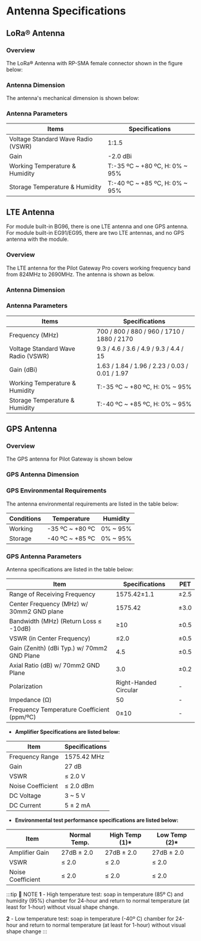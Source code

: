 # Antenna Specifications

## LoRa® Antenna

### Overview

The LoRa® Antenna with RP-SMA female connector shown in the figure below:

<rk-img
  src="/assets/images/datasheet/rak7243c/lora-antenna-overview.png"
  width="75%"
  figure-number="1"
  caption="LoRa® Antenna Overview"
/>

### Antenna Dimension

The antenna's mechanical dimension is shown below:

<rk-img
  src="/assets/images/datasheet/rak7243c/lora-antenna-dimensions.png"
  width="75%"
  figure-number="2"
  caption="LoRa® Antenna Dimension in mm"
/>

### Antenna Parameters

| Items                              | Specifications                 |
| ---------------------------------- | ------------------------------ |
| Voltage Standard Wave Radio (VSWR) | 1:1.5                          |
| Gain                               | -2.0 dBi                       |
| Working Temperature &amp; Humidity | T:-35 ºC ~ +80 ºC, H: 0% ~ 95% |
| Storage Temperature &amp; Humidity | T:-40 ºC ~ +85 ºC, H: 0% ~ 95% |


## LTE Antenna

For module built-in BG96, there is one LTE antenna and one GPS antenna. For module
built-in EG91/EG95, there are two LTE antennas, and no GPS antenna with the module.

### Overview

The LTE antenna for the Pilot Gateway Pro covers working frequency band
from 824MHz to 2690MHz. The antenna is shown as below.    

<rk-img
  src="/assets/images/datasheet/rak7243c/lte-antenna.jpg"
  width="75%"
  figure-number="3"
  caption="LTE Antenna"
/>

### Antenna Dimension

<rk-img
  src="/assets/images/datasheet/rak7243c/lte-antenna-dimensions.jpg"
  width="75%"
  figure-number="4"
  caption="LTE Antenna Dimension"
/>

### Antenna Parameters

| Items                              | Specifications                                 |
| ---------------------------------- | ---------------------------------------------- |
| Frequency (MHz)                    | 700 / 800 / 880 / 960 / 1710 / 1880 / 2170     |
| Voltage Standard Wave Radio (VSWR) | 9.3 / 4.6 / 3.6 / 4.9 / 9.3 / 4.4 / 15         |
| Gain (dBi)                         | 1.63 / 1.84 / 1.96 / 2.23 / 0.03 / 0.01 / 1.97 |
| Working Temperature &amp; Humidity | T:-35 ºC ~ +80 ºC, H: 0% ~ 95%                 |
| Storage Temperature &amp; Humidity | T:-40 ºC ~ +85 ºC, H: 0% ~ 95%                 |


## GPS Antenna

### Overview

The GPS antenna for Pilot Gateway is shown below

<rk-img
  src="/assets/images/datasheet/rak7243c/gps-antenna.jpg"
  width="50%"
  figure-number="5"
  caption="GPS Antenna"
/>

### GPS Antenna Dimension

<rk-img
  src="/assets/images/datasheet/rak7243c/gps-antenna-dimensions.jpg"
  width="75%"
  figure-number="6"
  caption="GPS Antenna Dimensions"
/>

### GPS Environmental Requirements

The antenna environmental requirements are listed in the table below:

| Conditions | Temperature     | Humidity |
| ---------- | --------------- | -------- |
| Working    | -35 ºC ~ +80 ºC | 0% ~ 95% |
| Storage    | -40 ºC ~ +85 ºC | 0% ~ 95% |


### GPS Antenna Parameters

Antenna specifications are listed in the table below:

| Item                                        | Specifications        | PET  |
| ------------------------------------------- | --------------------- | ---- |
| Range of Receiving Frequency                | 1575.42±1.1           | ±2.5 |
| Center Frequency (MHz) w/ 30mm2 GND plane   | 1575.42               | ±3.0 |
| Bandwidth (MHz) (Return Loss ≤ -10dB)       | ≥10                   | ±0.5 |
| VSWR (in Center Frequency)                  | ≤2.0                  | ±0.5 |
| Gain (Zenith) (dBi Typ.) w/ 70mm2 GND Plane | 4.5                   | ±0.5 |
| Axial Ratio (dB) w/ 70mm2 GND Plane         | 3.0                   | ±0.2 |
| Polarization                                | Right-Handed Circular | -    |
| Impedance (Ω)                               | 50                    | -    |
| Frequency Temperature Coefficient (ppm/ºC)  | 0±10                  | -    |


- **Amplifier Specifications are listed below:**

| Item              | Specifications |
| ----------------- | -------------- |
| Frequency Range   | 1575.42 MHz    |
| Gain              | 27 dB          |
| VSWR              | ≤ 2.0 V        |
| Noise Coefficient | ≤ 2.0 dBm      |
| DC Voltage        | 3 ~ 5 V        |
| DC Current        | 5 ± 2 mA       |


- **Environmental test performance specifications are listed below:**

| Item              | Normal Temp. | High Temp (1)* | Low Temp (2)* |
| ----------------- | ------------ | -------------- | ------------- |
| Amplifier Gain    | 27dB ± 2.0   | 27dB ± 2.0     | 27dB ± 2.0    |
| VSWR              | ≤ 2.0        | ≤ 2.0          | ≤ 2.0         |
| Noise Coefficient | ≤ 2.0        | ≤ 2.0          | ≤ 2.0         |


:::tip 📝 NOTE
**1** - High temperature test: soap in temperature (85º C) and humidity (95%) chamber for 24-hour and return to normal temperature (at least for 1-hour) without visual shape change.

**2** - Low temperature test: soap in temperature (-40º C) chamber for 24-hour and return to normal temperature (at least for 1-hour) without visual shape change
:::

